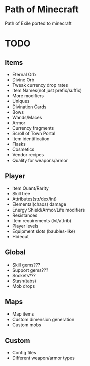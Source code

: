 # Path of Minecraft
Path of Exile ported to minecraft

# TODO

## Items
- Eternal Orb
- Divine Orb
- Tweak currency drop rates
- Item Names(not just prefix/suffix)
- More modifiers
- Uniques
- Divination Cards
- Bows
- Wands/Maces
- Armor
- Currency fragments
- Scroll of Town Portal
- Item identification
- Flasks
- Cosmetics
- Vendor recipes
- Quality for weapons/armor

## Player
- Item Quant/Rarity
- Skill tree
- Attributes(str/dex/int)
- Elemental(chaos) damage
- Energy Shield/Armor/Life modifiers
- Resistances
- Item requirements (lvl/attrib)
- Player levels
- Equipment slots (baubles-like)
- Hideout

## Global
- Skill gems???
- Support gems???
- Sockets???
- Stash(tabs)
- Mob drops

## Maps
- Map items
- Custom dimension generation
- Custom mobs 

## Custom
- Config files
- Different weapon/armor types
